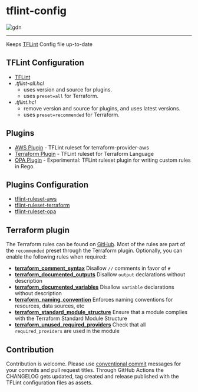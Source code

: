 # tflint-config

![gdn](https://github.com/globaldatanet/.github/raw/main/profile/logo.png)

---

Keeps [TFLint](https://github.com/terraform-linters/tflint) Config file up-to-date

## TFLint Configuration

- [TFLint](https://github.com/terraform-linters/tflint/blob/master/docs/user-guide/config.md)
- _.tflint-all.hcl_
  - uses version and source for plugins.
  - uses `preset=all` for Terraform.
- _.tflint.hcl_
  - remove version and source for plugins, and uses latest versions.
  - uses `preset=recommended` for Terraform.

## Plugins

- [AWS Plugin](https://github.com/terraform-linters/tflint-ruleset-aws) - TFLint ruleset for terraform-provider-aws
- [Terraform Plugin](https://github.com/terraform-linters/tflint-ruleset-terraform/) - TFLint ruleset for Terraform Language
- [OPA Plugin](https://github.com/terraform-linters/tflint-ruleset-opa) - Experimental: TFLint ruleset plugin for writing custom rules in Rego.

## Plugins Configuration

- [tflint-ruleset-aws](https://github.com/terraform-linters/tflint-ruleset-aws/blob/master/docs/configuration.md)
- [tflint-ruleset-terraform](https://github.com/terraform-linters/tflint-ruleset-terraform/blob/main/docs/configuration.md)
- [tflint-ruleset-opa](https://github.com/terraform-linters/tflint-ruleset-opa/blob/main/docs/configuration.md)

## Terraform plugin

The Terraform rules can be found on [GitHub](https://github.com/terraform-linters/tflint-ruleset-terraform). Most of the rules are part of the `recommended` preset through the Terraform plugin. Optionally, you can enable the following rules when required:

- **[terraform_comment_syntax](https://github.com/terraform-linters/tflint-ruleset-terraform/blob/main/docs/rules/terraform_comment_syntax.md)** Disallow `//` comments in favor of `#`
- **[terraform_documented_outputs](https://github.com/terraform-linters/tflint-ruleset-terraform/blob/main/docs/rules/terraform_documented_outputs.md)** Disallow `output` declarations without description
- **[terraform_documented_variables](https://github.com/terraform-linters/tflint-ruleset-terraform/blob/main/docs/rules/terraform_documented_variables.md)** Disallow `variable` declarations without description
- **[terraform_naming_convention](https://github.com/terraform-linters/tflint-ruleset-terraform/blob/main/docs/rules/terraform_naming_convention.md)** Enforces naming conventions for resources, data sources, etc
- **[terraform_standard_module_structure](https://github.com/terraform-linters/tflint-ruleset-terraform/blob/main/docs/rules/terraform_standard_module_structure.md)** Ensure that a module complies with the Terraform Standard Module Structure
- **[terraform_unused_required_providers](https://github.com/terraform-linters/tflint-ruleset-terraform/blob/main/docs/rules/terraform_unused_required_providers.md)** Check that all `required_providers` are used in the module

## Contribution

Contribution is welcome. Please use [conventional commit](https://www.conventionalcommits.org) messages for your commits and pull request titles.
Through GitHub Actions the CHANGELOG gets updated, tag created and release published with the TFLint configuration files as assets.
